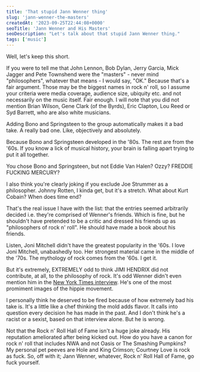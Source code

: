 ```yaml
---
title: 'That stupid Jann Wenner thing'
slug: 'jann-wenner-the-masters'
createdAt: '2023-09-25T22:44:08+0000'
seoTitle: 'Jann Wenner and His Masters'
seoDescription: "Let's talk about that stupid Jann Wenner thing."
tags: ['music']
---
```


Well, let's keep this short.

If you were to tell me that John Lennon, Bob Dylan, Jerry Garcia, Mick Jagger and Pete Townshend were the "masters" - never mind "philosophers", whatever that means - I would say, "OK." Because that's a fair argument. Those may be the biggest names in rock n' roll, so I assume your criteria were media coverage, audience size, ubiquity etc. and not necessarily on the music itself. Fair enough. I will note that you did not mention Brian Wilson, Gene Clark (of the Byrds), Eric Clapton, Lou Reed or Syd Barrett, who are also white musicians.

Adding Bono and Springsteen to the group automatically makes it a bad take. A really bad one. Like, objectively and absolutely.

Because Bono and Springsteen developed in the '80s. The rest are from the '60s. If you know a lick of musical history, your brain is falling apart trying to put it all together.

You chose Bono and Springsteen, but not Eddie Van Halen? Ozzy? FREDDIE FUCKING MERCURY?

I also think you're clearly joking if you exclude Joe Strummer as a philosopher. Johnny Rotten, I kinda get, but it's a stretch. What about Kurt Cobain? When does time end?

That's the real issue I have with the list: that the entries seemed arbitrarily decided i.e. they're comprised of Wenner's friends. Which is fine, but he shouldn't have pretended to be a critic and dressed his friends up as "philosophers of rock n' roll". He should have made a book about his friends.

Listen, Joni Mitchell didn't have the greatest popularity in the '60s. I love Joni Mitchell, unabashedly too. Her strongest material came in the middle of the '70s. The mythology of rock comes from the '60s. I get it.

But it's extremely, EXTREMELY odd to think JIMI HENDRIX did not contribute, at all, to the philosophy of rock. It's odd Wenner didn't even mention him in the [New York Times interview](https://www.nytimes.com/2023/09/15/arts/jann-wenner-the-masters-interview.html). He's one of the most promiment images of the hippie movement.

I personally think he deserved to be fired because of how extremely bad his take is. It's a little like a chef thinking the mold adds flavor. It calls into question every decision he has made in the past. And I don't think he's a racist or a sexist, based on that interview alone. But he is wrong.

Not that the Rock n' Roll Hall of Fame isn't a huge joke already. His reputation ameliorated after being kicked out. How do you have a canon for rock n' roll that includes NWA and not Oasis or The Smashing Pumpkins? My personal pet peeves are Hole and King Crimson; Courtney Love is rock as fuck. So, off with it; Jann Wenner, whatever, Rock n' Roll Hall of Fame, go fuck yourself.
